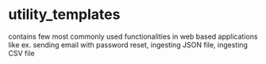 # utility_templates
contains few most commonly used functionalities in web based applications like ex. sending email with password reset, ingesting JSON file, ingesting CSV file
